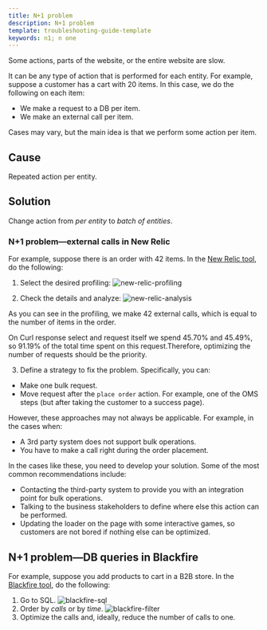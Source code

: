 ```yaml
---
title: N+1 problem
description: N+1 problem
template: troubleshooting-guide-template
keywords: n1; n one
---
```


Some actions, parts of the website, or the entire website are slow.

It can be any type of action that is performed for each entity.
For example, suppose a customer has a cart with 20 items. In this case, we do the following on each item:
- We make a request to a DB per item.
- We make an external call per item.

Cases may vary, but the main idea is that we perform some action per item.

## Cause

Repeated action per entity.

## Solution

Change action from *per entity* to *batch of entities*. 

### N+1 problem—external calls in New Relic

For example, suppose there is an order with 42 items. In the [New Relic tool](/docs/scos/dev/the-docker-sdk/202212.0/configure-services.html#new-relic), do the following: 

1. Select the desired profiling:
![new-relic-profiling](https://spryker.s3.eu-central-1.amazonaws.com/docs/scos/dev/troubleshooting/troubleshooting-performance-issues/n%2B1-problem/new-relic-profiling.png)

2. Check the details and analyze:
![new-relic-analysis](https://spryker.s3.eu-central-1.amazonaws.com/docs/scos/dev/troubleshooting/troubleshooting-performance-issues/n%2B1-problem/new-relic-analysis.png)

As you can see in the profiling, we make 42 external calls, which is equal to the number of items in the order.

On Curl response select and request itself we spend 45.70% and 45.49%, so 91.19% of the total time spent on this request.Therefore, optimizing the number of requests should be the priority.

3. Define a strategy to fix the problem. Specifically, you can:

- Make one bulk request.
- Move request after the `place order` action. For example, one of the OMS steps (but after taking the customer to a success page).

However, these approaches may not always be applicable. For example, in the cases when:

- A 3rd party system does not support bulk operations.
- You have to make a call right during the order placement. 

In the cases like these, you need to develop your solution. Some of the most common recommendations include:  

- Contacting the third-party system to provide you with an integration point for bulk operations.
- Talking to the business stakeholders to define where else this action can be performed.
- Updating the loader on the page with some interactive games, so customers are not bored if nothing else can be optimized.

## N+1 problem—DB queries in Blackfire

For example, suppose you add products to cart in a B2B store. In the [Blackfire tool](/docs/scos/dev/the-docker-sdk/202212.0/configure-services.html#blackfire), do the following:

1. Go to SQL.
![blackfire-sql](https://spryker.s3.eu-central-1.amazonaws.com/docs/scos/dev/troubleshooting/troubleshooting-performance-issues/n%2B1-problem/blackfire-sql.png)
2. Order by *calls* or by *time*.
![blackfire-filter](https://spryker.s3.eu-central-1.amazonaws.com/docs/scos/dev/troubleshooting/troubleshooting-performance-issues/n%2B1-problem/blackfire-filter.png)
3. Optimize the calls and, ideally, reduce the number of calls to one.
